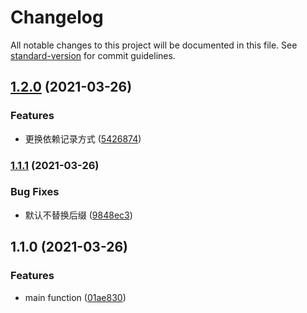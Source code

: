 # Changelog

All notable changes to this project will be documented in this file. See [standard-version](https://github.com/conventional-changelog/standard-version) for commit guidelines.

## [1.2.0](https://github.com/CryUshio/gulp-light-css/compare/v1.1.1...v1.2.0) (2021-03-26)


### Features

* 更换依赖记录方式 ([5426874](https://github.com/CryUshio/gulp-light-css/commit/542687420fb97e1ebc10767cc54b7d8a1b2b30bd))

### [1.1.1](https://github.com/CryUshio/gulp-light-css/compare/v1.1.0...v1.1.1) (2021-03-26)


### Bug Fixes

* 默认不替换后缀 ([9848ec3](https://github.com/CryUshio/gulp-light-css/commit/9848ec39123c4fe4fbe8c734977f7d41a265fe29))

## 1.1.0 (2021-03-26)


### Features

* main function ([01ae830](https://github.com/CryUshio/gulp-light-css/commit/01ae83067167c53ce067fb828370d908321d507f))
